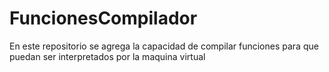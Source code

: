 # FuncionesCompilador
En este repositorio se agrega la capacidad de compilar funciones para que puedan ser interpretados por la maquina virtual
